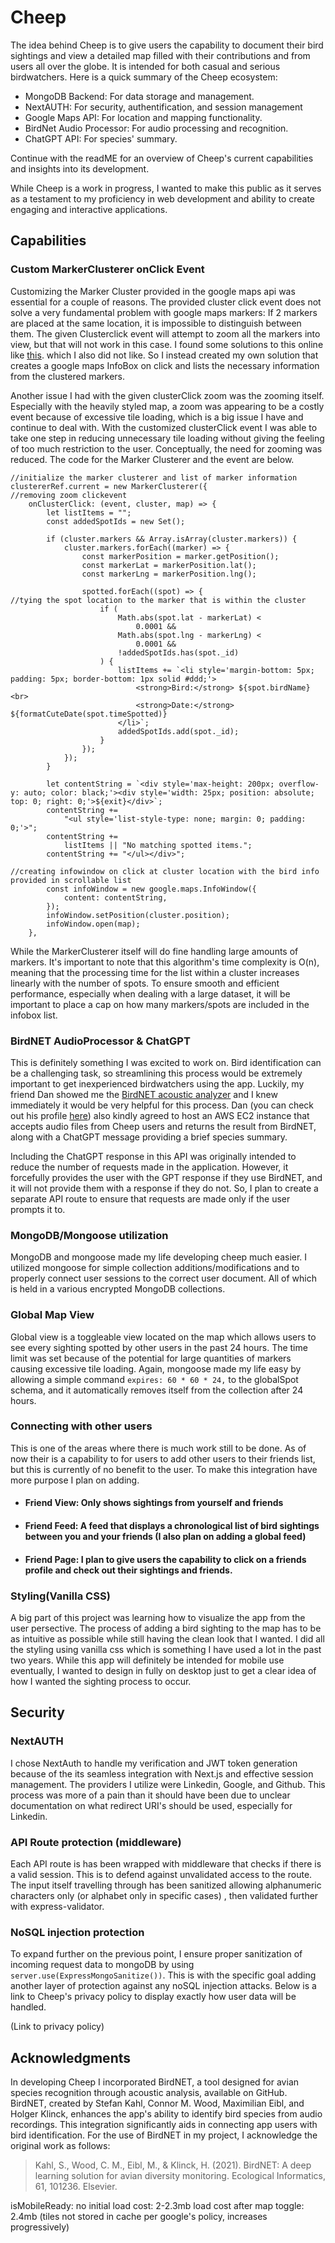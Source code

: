 # Cheep

The idea behind Cheep is to give users the capability to document their bird sightings and view a detailed map filled with their contributions and from users all over the globe. It is intended for both casual and serious birdwatchers. Here is a quick summary of the Cheep ecosystem:

- MongoDB Backend: For data storage and management.
- NextAUTH: For security, authentification, and session management
- Google Maps API: For location and mapping functionality.
- BirdNet Audio Processor: For audio processing and recognition.
- ChatGPT API: For species' summary.

Continue with the readME for an overview of Cheep's current capabilities and insights into its development. 

While Cheep is a work in progress, I wanted to make this public as it serves as a testament to my proficiency in web development and ability to create engaging and interactive applications.

## Capabilities

### Custom MarkerClusterer onClick Event

Customizing the Marker Cluster provided in the google maps api was essential for a couple of reasons. The provided cluster click event does not solve a very fundamental problem with google maps markers: If 2 markers are placed at the same location, it is impossible to distinguish between them. The given Clusterclick event will attempt to zoom all the markers into view, but that will not work in this case. I found some solutions to this online like [this](https://github.com/jawj/OverlappingMarkerSpiderfier). which I also did not like. So I instead created my own solution that creates a google maps InfoBox on click and lists the necessary information from the clustered markers. 

Another issue I had with the given clusterClick zoom was the zooming itself. Especially with the heavily styled map, a zoom was appearing to be a costly event because of excessive tile loading, which is a big issue I have and continue to deal with. With the customized clusterClick event I was able to take one step in reducing unnecessary tile loading without giving the feeling of too much restriction to the user. Conceptually, the need for zooming was reduced. The code for the Marker Clusterer and the event are below.


```
//initialize the marker clusterer and list of marker information
clustererRef.current = new MarkerClusterer({
//removing zoom clickevent
	onClusterClick: (event, cluster, map) => {
		let listItems = "";
		const addedSpotIds = new Set();

		if (cluster.markers && Array.isArray(cluster.markers)) {
			cluster.markers.forEach((marker) => {
				const markerPosition = marker.getPosition();
				const markerLat = markerPosition.lat();
				const markerLng = markerPosition.lng();

				spotted.forEach((spot) => {
//tying the spot location to the marker that is within the cluster
					if (
						Math.abs(spot.lat - markerLat) <
							0.0001 &&
						Math.abs(spot.lng - markerLng) <
							0.0001 &&
						!addedSpotIds.has(spot._id)
					) {
						listItems += `<li style='margin-bottom: 5px; padding: 5px; border-bottom: 1px solid #ddd;'>
							<strong>Bird:</strong> ${spot.birdName}<br>
							<strong>Date:</strong> ${formatCuteDate(spot.timeSpotted)}
						</li>`;
						addedSpotIds.add(spot._id);
					}
				});
			});
		}

		let contentString = `<div style='max-height: 200px; overflow-y: auto; color: black;'><div style='width: 25px; position: absolute; top: 0; right: 0;'>${exit}</div>`;
		contentString +=
			"<ul style='list-style-type: none; margin: 0; padding: 0;'>";
		contentString +=
			listItems || "No matching spotted items.";
		contentString += "</ul></div>";

//creating infowindow on click at cluster location with the bird info provided in scrollable list
		const infoWindow = new google.maps.InfoWindow({
			content: contentString,
		});
		infoWindow.setPosition(cluster.position);
		infoWindow.open(map);
	},
```

While the MarkerClusterer itself will do fine handling large amounts of markers. It's important to note that this algorithm's time complexity is O(n), meaning that the processing time for the list within a cluster increases linearly with the number of spots. To ensure smooth and efficient performance, especially when dealing with a large dataset, it will be important to place a cap on how many markers/spots are included in the infobox list.

### BirdNET AudioProcessor & ChatGPT

This is definitely something I was excited to work on. Bird identification can be a challenging task, so streamlining this process would be extremely important to get inexperienced birdwatchers using the app. Luckily, my friend Dan showed me the [BirdNET acoustic analyzer](https://github.com/kahst/BirdNET-Analyzer) and I knew immediately it would be very helpful for this process. Dan (you can check out his profile [here](https://github.com/dannybalentine)) also kindly agreed to host an AWS EC2 instance that accepts audio files from Cheep users and returns the result from BirdNET, along with a ChatGPT message providing a brief species summary.

Including the ChatGPT response in this API was originally intended to reduce the number of requests made in the application. However, it forcefully provides the user with the GPT response if they use BirdNET, and it will not provide them with a response if they do not. So, I plan to create a separate API route to ensure that requests are made only if the user prompts it to.

### MongoDB/Mongoose utilization

MongoDB and mongoose made my life developing cheep much easier.  I utilized mongoose for simple collection additions/modifications and to properly connect user sessions to the correct user document. All of which is held in a various encrypted MongoDB collections.

### Global Map View

Global view is a toggleable view located on the map which allows users to see every sighting spotted by other users in the past 24 hours. The time limit was set because of the potential for large quantities of markers causing excessive tile loading. Again, mongoose made my life easy by allowing a simple command ```expires: 60 * 60 * 24,``` to the globalSpot schema, and it automatically removes itself from the collection after 24 hours.

### Connecting with other users

This is one of the areas where there is much work still to be done. As of now their is a capability to for users to add other users to their friends list, but this is currently of no benefit to the user. To make this integration have more purpose I plan on adding.

- #### Friend View: Only shows sightings from yourself and friends
- #### Friend Feed: A feed that displays a chronological list of bird sightings between you and your friends (I also plan on adding a global feed)
- #### Friend Page: I plan to give users the capability to click on a friends profile and check out their sightings and friends.
  
### Styling(Vanilla CSS)

A big part of this project was learning how to visualize the app from the user persective. The process of adding a bird sighting to the map has to be as intuitive as possible while still having the clean look that I wanted. I did all the styling using vanilla css which is something I have used a lot in the past two years. While this app will definitely be intended for mobile use eventually, I wanted to design in fully on desktop just to get a clear idea of how I wanted the sighting process to occur.

## Security

### NextAUTH

I chose NextAuth to handle my verification and JWT token generation because of the its seamless integration with Next.js and effective session management. The providers I utilize were Linkedin, Google, and Github. This process was more of a pain than it should have been due to unclear documentation on what redirect URI's should be used, especially for Linkedin.

### API Route protection (middleware)

Each API route is has been wrapped with middleware that checks if there is a valid session. This is to defend against unvalidated access to the route. The input itself travelling through has been sanitized allowing alphanumeric characters only (or alphabet only in specific cases) , then validated further with express-validator.

### NoSQL injection protection 

To expand further on the previous point, I ensure proper sanitization of incoming request data to mongoDB by using ```server.use(ExpressMongoSanitize())```. This is with the specific goal adding another layer of protection against any noSQL injection attacks. Below is a link to Cheep's privacy policy to display exactly how user data will be handled.

(Link to privacy policy)


## Acknowledgments

In developing Cheep I incorporated BirdNET, a tool designed for avian species recognition through acoustic analysis, available on GitHub. BirdNET, created by Stefan Kahl, Connor M. Wood, Maximilian Eibl, and Holger Klinck, enhances the app's ability to identify bird species from audio recordings. This integration significantly aids in connecting app users with bird identification. For the use of BirdNET in my project, I acknowledge the original work as follows:

> Kahl, S., Wood, C. M., Eibl, M., & Klinck, H. (2021). BirdNET: A deep learning solution for avian diversity monitoring. Ecological Informatics, 61, 101236. Elsevier.


isMobileReady: no
initial load cost: 2-2.3mb
load cost after map toggle: 2.4mb (tiles not stored in cache per google's policy, increases progressively)



